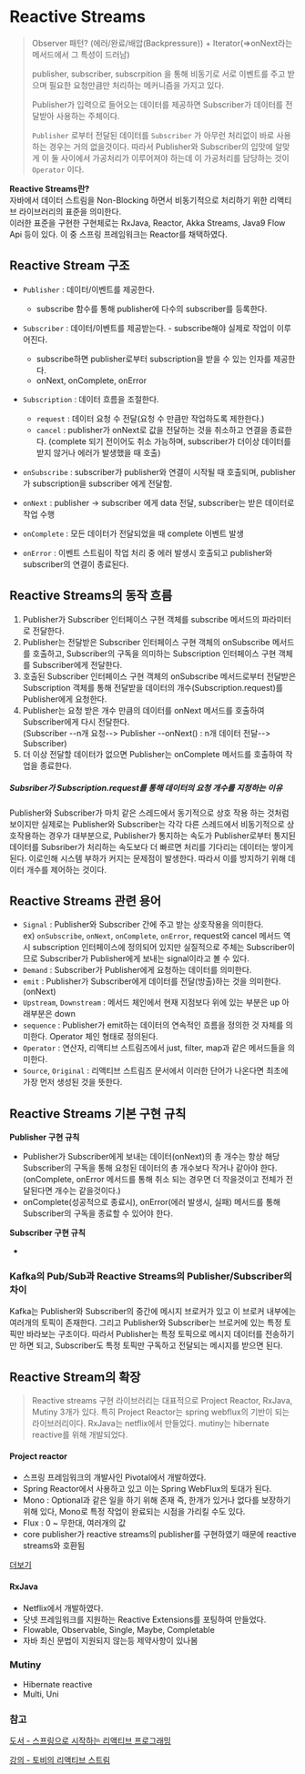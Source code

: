 # Reactive Streams

> Observer 패턴? (에러/완료/배압(Backpressure)) + Iterator(=>onNext라는 메서드에서 그 특성이 드러남) <br/>
>
> publisher, subscriber, subscrpition 을 통해 비동기로 서로 이벤트를 주고 받으며 필요한 요청만큼만 처리하는 메커니즘을 가지고 있다. <br/>
>
> Publisher가 입력으로 들어오는 데이터를 제공하면 Subscriber가 데이터를 전달받아 사용하는 주체이다. <br/>
>
> `Publisher` 로부터 전달된 데이터를 `Subscriber` 가 아무런 처리없이 바로 사용하는 경우는 거의 없을것이다.
> 따라서 Publisher와 Subscriber의 입맛에 알맞게 이 둘 사이에서 가공처리가 이루어져야 하는데 이 가공처리를 담당하는 것이 `Operator` 이다.

**Reactive Streams란?** <br/>
자바에서 데이터 스트림을 Non-Blocking 하면서 비동기적으로 처리하기 위한 리액티브 라이브러리의 표준을 의미한다.<br/>
이러한 표준을 구현한 구현체로는 RxJava, Reactor, Akka Streams, Java9 Flow Api 등이 있다. 이 중 스프링 프레임워크는 Reactor를 채택하였다.

## Reactive Stream 구조

- `Publisher` : 데이터/이벤트를 제공한다. 
  - subscribe 함수를 통해 publisher에 다수의 subscriber를 등록한다.
- `Subscriber` : 데이터/이벤트를 제공받는다. - subscribe해야 실제로 작업이 이루어진다.
  - subscribe하면 publisher로부터 subscription을 받을 수 있는 인자를 제공한다.
  - onNext, onComplete, onError
- `Subscription` : 데이터 흐름을 조절한다.
  - `request` : 데이터 요청 수 전달(요청 수 만큼만 작업하도록 제한한다.)
  - `cancel` : publisher가 onNext로 값을 전달하는 것을 취소하고 연결을 종료한다. (complete 되기 전이어도 취소 가능하며, subscriber가 더이상 데이터를 받지 않거나 에러가 발생했을 때 호출)

- `onSubscribe` : subscriber가 publisher와 연결이 시작될 때 호출되며, publisher가 subscription을 subscriber 에게 전달함.
- `onNext` : publisher -> subscriber 에게 data 전달, subscriber는 받은 데이터로 작업 수행
- `onComplete` : 모든 데이터가 전달되었을 때 complete 이벤트 발생
- `onError` : 이벤트 스트림이 작업 처리 중 에러 발생시 호출되고 publisher와 subscriber의 연결이 종료된다.

## Reactive Streams의 동작 흐름

1. Publisher가 Subscriber 인터페이스 구현 객체를 subscribe 메서드의 파라미터로 전달한다.
2. Publisher는 전달받은 Subscriber 인터페이스 구현 객체의 onSubscribe 메서드를 호출하고, Subscriber의 구독을 의미하는 Subscription 인터페이스 구현 객체를 Subscriber에게 전달한다.
3. 호출된 Subscriber 인터페이스 구현 객체의 onSubscribe 메서드로부터 전달받은 Subscription 객체를 통해 전달받을 데이터의 개수(Subscription.request)를 Publisher에게 요청한다.
4. Publisher는 요청 받은 개수 만큼의 데이터를 onNext 메서드를 호출하여 Subscriber에게 다시 전달한다. <br/>(Subscriber --n개 요청--> Publisher --onNext() : n개 데이터 전달--> Subscriber)
5. 더 이상 전달할 데이터가 없으면 Publisher는 onComplete 메서드를 호출하여 작업을 종료한다.

##### Subsriber가 Subscription.request를 통해 데이터의 요청 개수를 지정하는 이유

Publisher와 Subscriber가 마치 같은 스레드에서 동기적으로 상호 작용 하는 것처럼 보이지만 실제로는 Publisher와 Subscriber는 각각 다른 스레드에서 비동기적으로 상호작용하는 경우가 대부분으로, Publisher가 통지하는 속도가 Publisher로부터 통지된 데이터를 Subsriber가 처리하는 속도보다 더 빠르면 처리를 기다리는 데이터는 쌓이게 된다. 이로인해 시스템 부하가 커지는 문제점이 발생한다. 따라서 이를 방지하기 위해 데이터 개수를 제어하는 것이다.

## Reactive Streams 관련 용어

- `Signal` : Publisher와 Subscriber 간에 주고 받는 상호작용을 의미한다.<br/>ex) `onSubscribe`, `onNext`, `onComplete`, `onError`, request와 cancel 메서드 역시 subscription 인터페이스에 정의되어 있지만 실질적으로 주체는 Subscriber이므로 Subscriber가 Publisher에게 보내는 signal이라고 볼 수 있다.
- `Demand` : Subscriber가 Publisher에게 요청하는 데이터를 의미한다.
- `emit` : Publisher가 Subscriber에게 데이터를 전달(방출)하는 것을 의미한다. (onNext)
- `Upstream`, `Downstream` : 메서드 체인에서 현재 지점보다 위에 있는 부분은 up 아래부분은 down
- `sequence` : Publisher가 emit하는 데이터의 연속적인 흐름을 정의한 것 자체를 의미한다. Operator 체인 형태로 정의된다.
- `Operator` : 연산자, 리액티브 스트림즈에서 just, filter, map과 같은 메서드들을 의미한다.
- `Source`, `Original` : 리액티브 스트림즈 문서에서 이러한 단어가 나온다면 최초에 가장 먼저 생성된 것을 뜻한다.

## Reactive Streams 기본 구현 규칙

**Publisher 구현 규칙**

- Publisher가 Subscriber에게 보내는 데이터(onNext)의 총 개수는 항상 해당 Subscriber의 구독을 통해 요청된 데이터의 총 개수보다 작거나 같아야 한다. (onComplete, onError 메서드를 통해 취소 되는 경우면 더 작을것이고 전체가 전달된다면 개수는 같을것이다.)
- onComplete(성공적으로 종료시), onError(에러 발생시, 실패) 메서드를 통해 Subscriber의 구독을 종료할 수 있어야 한다.

**Subscriber 구현 규칙**

- 

### Kafka의 Pub/Sub과 Reactive Streams의 Publisher/Subscriber의 차이

Kafka는 Publisher와 Subscriber의 중간에 메시지 브로커가 있고 이 브로커 내부에는 여러개의 토픽이 존재한다. 그리고 Publisher와 Subscriber는 브로커에 있는 특정 토픽만 바라보는 구조이다. 따라서 Publisher는 특정 토픽으로 메시지 데이터를 전송하기만 하면 되고, Subscriber도 특정 토픽만 구독하고 전달되는 메시지를 받으면 된다.





## Reactive Stream의 확장

> Reactive streams 구현 라이브러리는 대표적으로 Project Reactor, RxJava, Mutiny 3개가 있다. 특히 Project Reactor는 spring webflux의 기반이 되는 라이브러리이다. RxJava는 netflix에서 만들었다. mutiny는 hibernate reactive를 위해 개발되었다.

#### Project reactor

- 스프링 프레임워크의 개발사인 Pivotal에서 개발하였다.
- Spring Reactor에서 사용하고 있고 이는 Spring WebFlux의 토대가 된다.
- Mono : Optional과 같은 일을 하기 위해 존재 즉, 한개가 있거나 없다를 보장하기 위해 있다, Mono<Void>로 특정 작업이 완료되는 시점을 가리킬 수도 있다.
-  Flux : 0 ~ 무한대, 여러개의 값
-  core publisher가 reactive streams의 publisher를 구현하였기 때문에 reactive streams와 호환됨

[더보기](https://github.com/kimzerovirus/TIL/blob/main/jvm%EC%96%B8%EC%96%B4/Java/reactor.md)

#### RxJava

- Netflix에서 개발하였다.
- 닷넷 프레임워크를 지원하는 Reactive Extensions를 포팅하여 만들었다.
- Flowable, Observable, Single, Maybe, Completable
- 자바 최신 문법이 지원되지 않는등 제약사항이 있나봄

### Mutiny

- Hibernate reactive
- Multi, Uni

### 참고

[도서 - 스프링으로 시작하는 리액티브 프로그래밍](https://search.shopping.naver.com/book/catalog/39049944625?cat_id=50010881&frm=PBOKPRO&query=%EC%8A%A4%ED%94%84%EB%A7%81%EC%9C%BC%EB%A1%9C+%EC%8B%9C%EC%9E%91%ED%95%98%EB%8A%94+%EB%A6%AC%EC%95%A1%ED%8B%B0%EB%B8%8C+%ED%94%84%EB%A1%9C%EA%B7%B8%EB%9E%98%EB%B0%8D&NaPm=ct%3Dlqw6xevc%7Cci%3D3e0c1fbab898e5df26a1a0807b90465cee3b233c%7Ctr%3Dboknx%7Csn%3D95694%7Chk%3D89d980414ad461e14e8c6627406158785e4dcbf6)

[강의 - 토비의 리액티브 스트림](https://www.youtube.com/watch?v=8fenTR3KOJo&list=PLOLeoJ50I1kkqC4FuEztT__3xKSfR2fpw&index=1&t=4826s)
